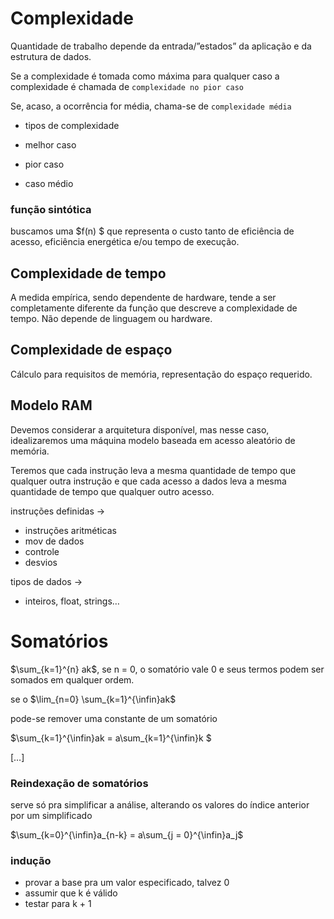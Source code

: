 # Complexidade

Quantidade de trabalho depende da entrada/”estados” da aplicação e da estrutura de dados.

Se a complexidade é tomada como máxima para qualquer caso a complexidade é chamada de `complexidade no pior caso`

Se, acaso, a ocorrência for média, chama-se de `complexidade média`

- tipos de complexidade

- melhor caso
- pior caso
- caso médio

  

### função sintótica

buscamos uma $f(n) $﻿ que representa o custo tanto de eficiência de acesso, eficiência energética e/ou tempo de execução.

  

## Complexidade de tempo

A medida empírica, sendo dependente de hardware, tende a ser completamente diferente da função que descreve a complexidade de tempo. Não depende de linguagem ou hardware.

  

## Complexidade de espaço

Cálculo para requisitos de memória, representação do espaço requerido.

  

## Modelo RAM

Devemos considerar a arquitetura disponível, mas nesse caso, idealizaremos uma máquina modelo baseada em acesso aleatório de memória.

Teremos que cada instrução leva a mesma quantidade de tempo que qualquer outra instrução e que cada acesso a dados leva a mesma quantidade de tempo que qualquer outro acesso.

  

instruções definidas →

- instruções aritméticas
- mov de dados
- controle
- desvios

tipos de dados →

- inteiros, float, strings…

  

# Somatórios

$\sum_{k=1}^{n} ak$﻿, se n = 0, o somatório vale 0 e seus termos podem ser somados em qualquer ordem.

se o $\lim_{n=0} \sum_{k=1}^{\infin}ak$﻿

  

pode-se remover uma constante de um somatório

$\sum_{k=1}^{\infin}ak = a\sum_{k=1}^{\infin}k $﻿

[…]

  

### Reindexação de somatórios

serve só pra simplificar a análise, alterando os valores do índice anterior por um simplificado

$\sum_{k=0}^{\infin}a_{n-k} = a\sum_{j = 0}^{\infin}a_j$﻿

  

### indução

- provar a base pra um valor especificado, talvez 0
- assumir que k é válido
- testar para k + 1
